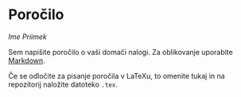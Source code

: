 # Poročilo

*Ime Priimek*

Sem napišite poročilo o vaši domači nalogi. Za oblikovanje uporabite [Markdown](https://guides.github.com/features/mastering-markdown/).

Če se odločite za pisanje poročila v LaTeXu, to omenite tukaj in na repozitorij naložite datoteko `.tex`.
